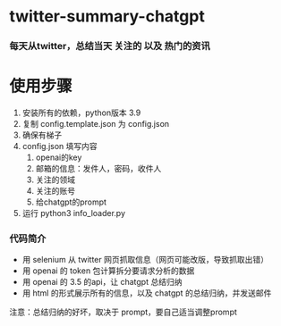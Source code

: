 # twitter-summary-chatgpt

### 每天从twitter，总结当天 关注的 以及 热门的资讯

# 使用步骤

1. 安装所有的依赖，python版本 3.9
2. 复制 config.template.json 为 config.json
3. 确保有梯子
4. config.json 填写内容
   1. openai的key
   2. 邮箱的信息：发件人，密码，收件人
   3. 关注的领域
   4. 关注的账号
   5. 给chatgpt的prompt
5. 运行 python3 info_loader.py

### 代码简介

* 用 selenium 从 twitter 网页抓取信息（网页可能改版，导致抓取出错）
* 用 openai 的 token 包计算拆分要请求分析的数据
* 用 openai 的 3.5 的api，让 chatgpt 总结归纳
* 用 html 的形式展示所有的信息，以及 chatgpt 的总结归纳，并发送邮件

注意：总结归纳的好坏，取决于 prompt，要自己适当调整prompt
